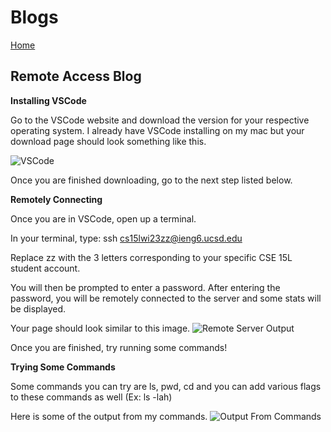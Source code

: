 # Blogs

[Home](https://ashishsdalvi.github.io/cse15l-lab-reports/index)

## Remote Access Blog

**Installing VSCode** 

Go to the VSCode website and download the version for your respective operating system. I already have VSCode installing on my mac but your download page should look something like this. 

![VSCode](https://ashishsdalvi.github.io/cse15l-lab-reports/testing/VSCode_Download.png)

Once you are finished downloading, go to the next step listed below. 


**Remotely Connecting**

Once you are in VSCode, open up a terminal.

In your terminal, type: ssh cs15lwi23zz@ieng6.ucsd.edu

Replace zz with the 3 letters corresponding to your specific CSE 15L student account. 

You will then be prompted to enter a password. After entering the password, you will be remotely connected to the server 
and some stats will be displayed. 

Your page should look similar to this image.
![Remote Server Output](https://ashishsdalvi.github.io/cse15l-lab-reports/testing/Remote_Server_Output.png)

Once you are finished, try running some commands!

**Trying Some Commands**

Some commands you can try are ls, pwd, cd and you can add various flags to these commands as well (Ex: ls -lah)

Here is some of the output from my commands. 
![Output From Commands](https://ashishsdalvi.github.io/cse15l-lab-reports/testing/Command_Output.png)


